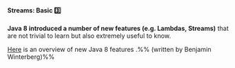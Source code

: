 <link rel="stylesheet" href="{{baseUrl}}/css/textbook.css">

<div class="website-content">

<div id="title">

#### Streams: Basic :three:

</div>

<div id="body">

**Java 8 introduced a number of new features (e.g. Lambdas, Streams)** that are not trivial to learn but also extremely useful to know.

[Here](http://winterbe.com/posts/2014/03/16/java-8-tutorial/) is an overview of new Java 8 features .%%&nbsp;(written by Benjamin Winterberg)%%

</div>

<div id="extras">
  <include src="resources.md" />
<div>

</div>
